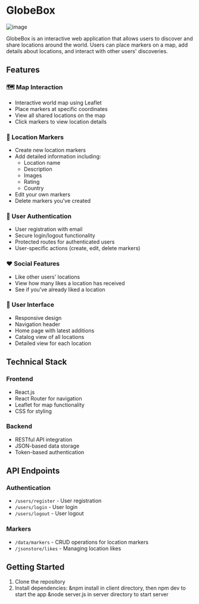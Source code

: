 # GlobeBox
![image](https://github.com/user-attachments/assets/34457bda-0701-4b7c-b445-6867433eefad)

GlobeBox is an interactive web application that allows users to discover and share locations around the world. Users can place markers on a map, add details about locations, and interact with other users' discoveries.

## Features

### 🗺️ Map Interaction
- Interactive world map using Leaflet
- Place markers at specific coordinates
- View all shared locations on the map
- Click markers to view location details

### 📍 Location Markers
- Create new location markers
- Add detailed information including:
  - Location name
  - Description
  - Images
  - Rating
  - Country
- Edit your own markers
- Delete markers you've created

### 👤 User Authentication
- User registration with email
- Secure login/logout functionality
- Protected routes for authenticated users
- User-specific actions (create, edit, delete markers)

### ❤️ Social Features
- Like other users' locations
- View how many likes a location has received
- See if you've already liked a location

### 📱 User Interface
- Responsive design
- Navigation header
- Home page with latest additions
- Catalog view of all locations
- Detailed view for each location

## Technical Stack

### Frontend
- React.js
- React Router for navigation
- Leaflet for map functionality
- CSS for styling

### Backend
- RESTful API integration
- JSON-based data storage
- Token-based authentication

## API Endpoints

### Authentication
- `/users/register` - User registration
- `/users/login` - User login
- `/users/logout` - User logout

### Markers
- `/data/markers` - CRUD operations for location markers
- `/jsonstore/likes` - Managing location likes

## Getting Started

1. Clone the repository
3. Install dependencies:
      &npm install in client directory, then npm dev to start the app
      &node server.js in server directory to start server
      
